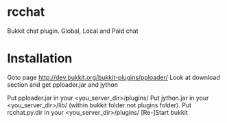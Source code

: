rcchat
======

Bukkit chat plugin. Global, Local and Paid chat

Installation
============
Goto page http://dev.bukkit.org/bukkit-plugins/pploader/ 
Look at download section and get pploader.jar and jython

Put pploader.jar in your <you_server_dir>/plugins/
Put jython.jar in your <you_server_dir>/lib/ (within bukkit folder not plugins folder).
Put rcchat.py.dir in your <you_server_dir>/plugins/
[Re-]Start bukkit

